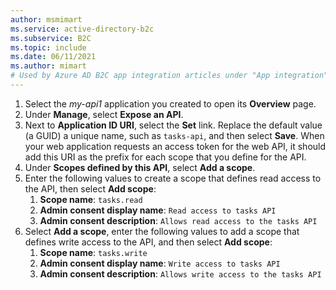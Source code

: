 ```yaml
---
author: msmimart
ms.service: active-directory-b2c
ms.subservice: B2C
ms.topic: include
ms.date: 06/11/2021
ms.author: mimart
# Used by Azure AD B2C app integration articles under "App integration".
---
```

1. Select the *my-api1* application you created to open its **Overview** page.
1. Under **Manage**, select **Expose an API**.
1. Next to **Application ID URI**, select the **Set** link. Replace the default value (a GUID) a unique name, such as `tasks-api`, and then select  **Save**. When your web application requests an access token for the web API, it should add this URI as the prefix for each scope that you define for the API.
1. Under **Scopes defined by this API**, select **Add a scope**.
1. Enter the following values to create a scope that defines read access to the API, then select **Add scope**:
    1. **Scope name**: `tasks.read`
    1. **Admin consent display name**: `Read access to tasks API`
    1. **Admin consent description**: `Allows read access to the tasks API`
1. Select **Add a scope**, enter the following values to add a scope that defines write access to the API, and then select **Add scope**:
    1. **Scope name**: `tasks.write`
    1. **Admin consent display name**: `Write access to tasks API`
    1. **Admin consent description**: `Allows write access to the tasks API`